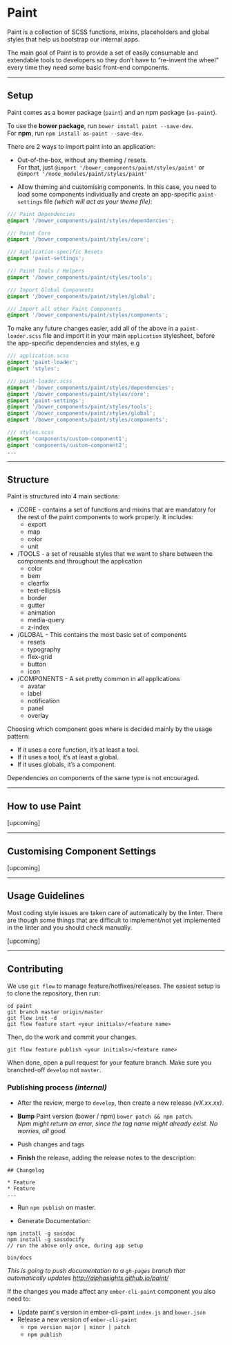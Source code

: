 Paint
=====

Paint is a collection of SCSS functions, mixins, placeholders and global styles that help us bootstrap our internal apps.

The main goal of Paint is to provide a set of easily consumable and extendable tools to developers so they don’t have to “re-invent the wheel” every time they need some basic front-end components.

---

## Setup

Paint comes as a bower package (`paint`) and an npm package (`as-paint`).

To use the **bower package**, run `bower install paint --save-dev`.  
For **npm**, run `npm install as-paint --save-dev`.

There are 2 ways to import paint into an application:

* Out-of-the-box, without any theming / resets.  
For that, just `@import '/bower_components/paint/styles/paint'` or `@import '/node_modules/paint/styles/paint'`

* Allow theming and customising components. In this case, you need to load some components individually and create an app-specific `paint-settings` file _(which will act as your theme file)_:  

```scss
/// Paint Dependencies
@import '/bower_components/paint/styles/dependencies';

/// Paint Core
@import '/bower_components/paint/styles/core';

/// Application-specific Resets
@import 'paint-settings';

/// Paint Tools / Helpers
@import '/bower_components/paint/styles/tools';

/// Import Global Components
@import '/bower_components/paint/styles/global';

/// Import all other Paint Components
@import '/bower_components/paint/styles/components';
```

To make any future changes easier, add all of the above in a `paint-loader.scss` file and import it in your main `application` stylesheet, before the app-specific dependencies and styles, e.g

```scss
/// application.scss
@import 'paint-loader';
@import 'styles';

/// paint-loader.scss
@import '/bower_components/paint/styles/dependencies';
@import '/bower_components/paint/styles/core';
@import 'paint-settings';
@import '/bower_components/paint/styles/tools';
@import '/bower_components/paint/styles/global';
@import '/bower_components/paint/styles/components';

/// styles.scss
@import 'components/custom-component1';
@import 'components/custom-component2';
...
```

---

## Structure

Paint is structured into 4 main sections:

- /CORE - contains a set of functions and mixins that are mandatory for the rest of the paint components to work properly. It includes:
  - export
  - map
  - color
  - unit
- /TOOLS - a set of reusable styles that we want to share between the components and throughout the application
  - color
  - bem
  - clearfix
  - text-ellipsis
  - border
  - gutter
  - animation
  - media-query
  - z-index
- /GLOBAL - This contains the most basic set of components
  - resets
  - typography
  - flex-grid
  - button
  - icon
- /COMPONENTS - A set pretty common in all applications
  - avatar
  - label
  - notification
  - panel
  - overlay


Choosing which component goes where is decided mainly by the usage pattern:

- If it uses a core function, it’s at least a tool.
- If it uses a tool, it’s at least a global.
- If it uses globals, it’s a component.

Dependencies on components of the same type is not encouraged.

---

## How to use Paint

[upcoming]

---

## Customising Component Settings

[upcoming]

---

## Usage Guidelines

Most coding style issues are taken care of automatically by the linter. There are though some things that are difficult to implement/not yet implemented in the linter and you should check manually.

[upcoming]

---

## Contributing

We use `git flow` to manage feature/hotfixes/releases.
The easiest setup is to clone the repository, then run:

```
cd paint
git branch master origin/master
git flow init -d
git flow feature start <your initials>/<feature name>
```

Then, do the work and commit your changes.
```
git flow feature publish <your initials>/<feature name>
```
When done, open a pull request for your feature branch. Make sure you branched-off `develop` not `master`.

### Publishing process _(internal)_

* After the review, merge to `develop`, then create a new release _(vX.xx.xx)_.

* **Bump** Paint version (bower / npm) `bower patch && npm patch`.  
_Npm might return an error, since the tag name might already exist. No worries, all good._

* Push changes and tags

* **Finish** the release, adding the release notes to the description:  

```
## Changelog

* Feature
* Feature
...
```

* Run `npm publish` on master.

* Generate Documentation:

```
npm install -g sassdoc
npm install -g sassdocify
// run the above only once, during app setup

bin/docs
```

_This is going to push documentation to a `gh-pages` branch that automatically updates http://alphasights.github.io/paint/_

If the changes you made affect any `ember-cli-paint` component you also need to:

- Update paint's version in ember-cli-paint `index.js` and `bower.json`
- Release a new version of `ember-cli-paint`
  - `npm version major | minor | patch`
  - `npm publish`
